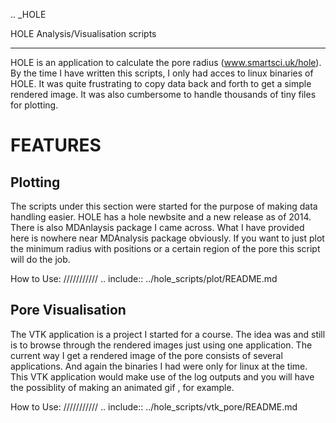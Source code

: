 .. _HOLE

HOLE Analysis/Visualisation scripts
***********************************

HOLE is an application to calculate the pore radius (www.smartsci.uk/hole). By the time I have written this scripts, I only had acces to linux binaries of HOLE. It was quite frustrating to copy data back and forth to get a simple rendered image. It was also cumbersome to handle thousands of tiny files for plotting.


FEATURES
========

Plotting
--------
The scripts under this section were started for the purpose of making data handling easier. HOLE has a hole newbsite and a new release as of 2014. There is also MDAnlaysis package I came across. What I have provided here is nowhere near MDAnalysis package obviously. If you want to just plot the minimum radius with positions or a certain region of the pore this script will do the job.

How to Use:
///////////
.. include:: ../hole_scripts/plot/README.md

Pore Visualisation
------------------
The VTK application is a project I started for a course. The idea was and still is to browse through the rendered images just using one application. The current way I get a rendered image of the pore consists of several applications. And again the binaries I had were only for linux at the time. This VTK application would make use of the log outputs and you will have the possiblity of making an animated gif , for example. 

How to Use:
///////////
.. include:: ../hole_scripts/vtk_pore/README.md
